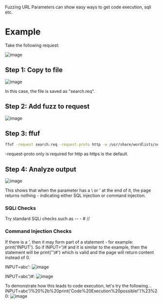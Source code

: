 Fuzzing URL Parameters can show easy ways to get code execution, sqli etc.

# Example
Take the following request:

![image](https://github.com/user-attachments/assets/414ef308-71c2-436b-bfaf-f3d8e690bc76)

## Step 1: Copy to file
![image](https://github.com/user-attachments/assets/dc63395b-ad89-431a-bb16-17cb4b8fcfdf)

In this case, the file is saved as "search.req".

## Step 2: Add fuzz to request
![image](https://github.com/user-attachments/assets/1ffc985b-21b2-4d2a-a7ed-acab02dabe21)

## Step 3: ffuf
```bash
ffuf -request search.req -request-proto http -w /usr/share/wordlists/seclists/Fuzzing/special-chars.txt -ms 0
```
-request-proto only is required for http as https is the default.
## Step 4: Analyze output
![image](https://github.com/user-attachments/assets/9ff86037-bf98-4763-9f60-4a686f5a853e)

This shows that when the parameter has a \ or ' at the end of it, the page returns nothing - indicating either SQL injection or command injection.

### SQLi Checks
Try standard SQLi checks such as -- - # // 

### Command Injection Checks
If there is a ', then it may form part of a statement - for example: print('INPUT'). So if INPUT=')# and it is similar to the example, then the statement will be print('')#') which is valid and the page will return content instead of 0.

INPUT=abc':
![image](https://github.com/user-attachments/assets/250bcf49-a2c6-45db-b5bd-339990ce7b04)

INPUT=abc')#:
![image](https://github.com/user-attachments/assets/047e987e-6749-4fdf-9962-aa6c2b2c2a04)

To demonstrate how this leads to code execution, let's try the following... INPUT=abc')%20%2b%20print('Code%20Execution%20possible!')%23%20: 
![image](https://github.com/user-attachments/assets/13445b76-739a-421a-ac3f-bc6ea4f74a46)
